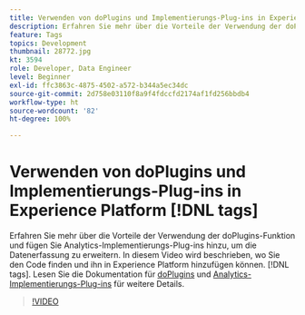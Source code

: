 ```yaml
---
title: Verwenden von doPlugins und Implementierungs-Plug-ins in Experience Platform [!DNL tags]
description: Erfahren Sie mehr über die Vorteile der Verwendung der doPlugins-Funktion und fügen Sie Analytics-Implementierungs-Plug-ins hinzu, um die Datenerfassung zu erweitern.
feature: Tags
topics: Development
thumbnail: 28772.jpg
kt: 3594
role: Developer, Data Engineer
level: Beginner
exl-id: ffc3863c-4875-4502-a572-b344a5ec34dc
source-git-commit: 2d758e03110f8a9f4fdccfd2174af1fd256bbdb4
workflow-type: ht
source-wordcount: '82'
ht-degree: 100%

---
```


# Verwenden von doPlugins und Implementierungs-Plug-ins in Experience Platform [!DNL tags]

Erfahren Sie mehr über die Vorteile der Verwendung der doPlugins-Funktion und fügen Sie Analytics-Implementierungs-Plug-ins hinzu, um die Datenerfassung zu erweitern. In diesem Video wird beschrieben, wo Sie den Code finden und ihn in Experience Platform hinzufügen können. [!DNL tags]. Lesen Sie die Dokumentation für [doPlugins](https://experienceleague.adobe.com/docs/analytics/implementation/vars/functions/doplugins.html?lang=de) und [Analytics-Implementierungs-Plug-ins](https://experienceleague.adobe.com/docs/analytics/implementation/vars/plugins/impl-plugins.html?lang=de) für weitere Details.

>[!VIDEO](https://video.tv.adobe.com/v/28772/?quality=12&learn=on)
